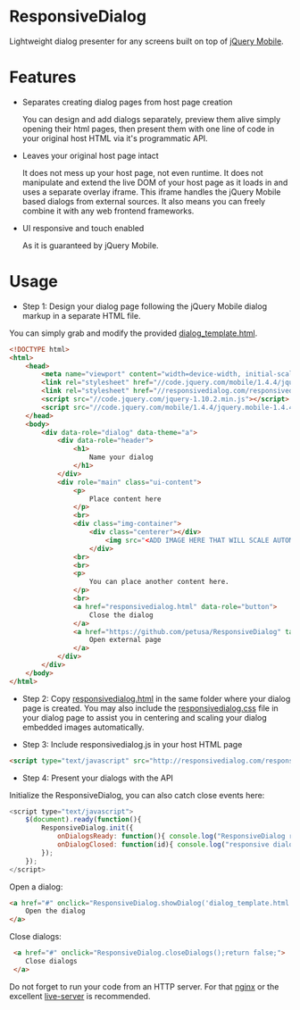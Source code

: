 # ResponsiveDialog
Lightweight dialog presenter for any screens built on top of [jQuery Mobile](http://jquerymobile.com/).

# Features

- Separates creating dialog pages from host page creation
  
  You can design and add dialogs separately, preview them alive simply opening their html pages, then present them with one line of code in your original host HTML via it's programmatic API.

- Leaves your original host page intact

  It does not mess up your host page, not even runtime. It does not manipulate and extend the live DOM of your host page as it loads in and uses a separate overlay iframe. This iframe handles the jQuery Mobile based dialogs from external sources. It also means you can freely combine it with any web frontend frameworks.

- UI responsive and touch enabled

  As it is guaranteed by jQuery Mobile.

# Usage

- Step 1: Design your dialog page following the jQuery Mobile dialog markup in a separate HTML file.

You can simply grab and modify the provided [dialog_template.html](dialog_template.html).

```html
<!DOCTYPE html>
<html>
	<head>
	    <meta name="viewport" content="width=device-width, initial-scale=1">
	    <link rel="stylesheet" href="//code.jquery.com/mobile/1.4.4/jquery.mobile-1.4.4.min.css" />
	    <link rel="stylesheet" href="//responsivedialog.com/responsivedialog.css" />
	    <script src="//code.jquery.com/jquery-1.10.2.min.js"></script>
	    <script src="//code.jquery.com/mobile/1.4.4/jquery.mobile-1.4.4.min.js"></script>
	</head>
	<body>
		<div data-role="dialog" data-theme="a">
			<div data-role="header">
				<h1>
					Name your dialog
				</h1>
			</div>
			<div role="main" class="ui-content">
				<p>
					Place content here
				</p>
				<br>
				<div class="img-container">
					<div class="centerer"></div>
			        	<img src="<ADD IMAGE HERE THAT WILL SCALE AUTOMATICALLY>" alt="Your scalable image." />
			    	</div>
			    <br>
			    <br>
				<p>
					You can place another content here.
				</p>
				<br>
				<a href="responsivedialog.html" data-role="button">
					Close the dialog
				</a>
				<a href="https://github.com/petusa/ResponsiveDialog" target="_blank" data-role="button">
					Open external page
				</a>
			</div>
		</div>
	</body>
</html>
```

- Step 2: Copy [responsivedialog.html](responsivedialog.html) in the same folder where your dialog page is created. You may also include the [responsivedialog.css](responsivedialog.css) file in your dialog page to assist you in centering and scaling your dialog embedded images automatically.

- Step 3: Include responsivedialog.js in your host HTML page
```html
<script type="text/javascript" src="http://responsivedialog.com/responsivedialog.js"></script>
```

- Step 4: Present your dialogs with the API
  
Initialize the ResponsiveDialog, you can also catch close events here:
```javascript
<script type="text/javascript">
	$(document).ready(function(){
		ResponsiveDialog.init({
			onDialogsReady: function(){ console.log("ResponsiveDialog ready"); },
			onDialogClosed: function(id){ console.log("responsive dialog with id '" + id + "' closed"); }
		});
	});
</script>
```

Open a dialog:
```html
<a href="#" onclick="ResponsiveDialog.showDialog('dialog_template.html');return false;">
	Open the dialog
</a>
```

Close dialogs:
```html
 <a href="#" onclick="ResponsiveDialog.closeDialogs();return false;">
 	Close dialogs
 </a>
```
  


Do not forget to run your code from an HTTP server. For that [nginx](http://nginx.org/) or the excellent [live-server](https://github.com/tapio/live-server) is recommended. 


